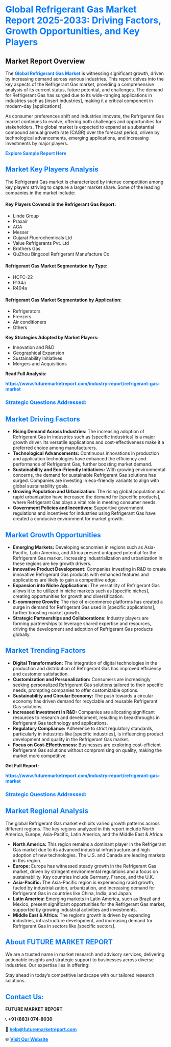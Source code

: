 <h1 style="color: #007BFF;">Global Refrigerant Gas Market Report 2025-2033: Driving Factors, Growth Opportunities, and Key Players</h1>

<section id="overview">
<h2>Market Report Overview</h2>
<p>The <a href="https://www.futuremarketreport.com/industry-report/refrigerant-gas-market" style="color: #007BFF; text-decoration: none;"><strong>Global Refrigerant Gas Market</strong></a> is witnessing significant growth, driven by increasing demand across various industries. This report delves into the key aspects of the Refrigerant Gas market, providing a comprehensive analysis of its current status, future potential, and challenges. The demand for Refrigerant Gas has surged due to its wide-ranging applications in industries such as [insert industries], making it a critical component in modern-day [applications].</p>
<p>As consumer preferences shift and industries innovate, the Refrigerant Gas market continues to evolve, offering both challenges and opportunities for stakeholders. The global market is expected to expand at a substantial compound annual growth rate (CAGR) over the forecast period, driven by technological advancements, emerging applications, and increasing investments by major players.</p>
</section>

<section id="overview">
<p><a href="https://www.futuremarketreport.com/request-sample/reportId=91537" style="color: #007BFF; text-decoration: none;"><strong>Explore Sample Report Here</strong></a></p>
</section>

<section id="key-players">
<h2 style="color: #007BFF;">Market Key Players Analysis</h2>
<p>The Refrigerant Gas market is characterized by intense competition among key players striving to capture a larger market share. Some of the leading companies in the market include:</p>
<h4>Key Players Covered in the Refrigerant Gas Report:</h4>
<ul><li>Linde Group</li><li>Praxair</li><li>AGA</li><li>Messer</li><li>Gujarat Fluorochemicals Ltd</li><li>Value Refrigerants Pvt. Ltd</li><li>Brothers Gas</li><li>QuZhou Bingcool Refrigerant Manufacture Co</li></ul>
<h4>Refrigerant Gas Market Segmentation by Type:</h4>
<ul><li>HCFC-22</li><li>R134a</li><li>R404a</li></ul>

<h4>Refrigerant Gas Market Segmentation by Application:</h4>
<ul><li>Refrigerators</li><li>Freezers</li><li>Air conditioners</li><li>Others</li></ul>
<p><strong>Key Strategies Adopted by Market Players:</strong></p>
<ul>
<li>Innovation and R&D</li>
<li>Geographical Expansion</li>
<li>Sustainability Initiatives</li>
<li>Mergers and Acquisitions</li>
</ul>
</section>

<section>
<p><strong>Read Full Analysis: </strong></p><a href="https://www.futuremarketreport.com/industry-report/refrigerant-gas-market" style="color: #007BFF; text-decoration: none;"><strong>https://www.futuremarketreport.com/industry-report/refrigerant-gas-market</strong></a>
<h3 style="color: #007BFF;">Strategic Questions Addressed:</h3>
</section>

<section id="driving-factors">
<h2 style="color: #007BFF;">Market Driving Factors</h2>
<ul>
<li><strong>Rising Demand Across Industries:</strong> The increasing adoption of Refrigerant Gas in industries such as [specific industries] is a major growth driver. Its versatile applications and cost-effectiveness make it a preferred choice among manufacturers.</li>
<li><strong>Technological Advancements:</strong> Continuous innovations in production and application technologies have enhanced the efficiency and performance of Refrigerant Gas, further boosting market demand.</li>
<li><strong>Sustainability and Eco-Friendly Initiatives:</strong> With growing environmental concerns, the demand for sustainable Refrigerant Gas solutions has surged. Companies are investing in eco-friendly variants to align with global sustainability goals.</li>
<li><strong>Growing Population and Urbanization:</strong> The rising global population and rapid urbanization have increased the demand for [specific products], where Refrigerant Gas plays a vital role in meeting consumer needs.</li>
<li><strong>Government Policies and Incentives:</strong> Supportive government regulations and incentives for industries using Refrigerant Gas have created a conducive environment for market growth.</li>
</ul>
</section>

<section id="growth-opportunities">
<h2 style="color: #007BFF;">Market Growth Opportunities</h2>
<ul>
<li><strong>Emerging Markets:</strong> Developing economies in regions such as Asia-Pacific, Latin America, and Africa present untapped potential for the Refrigerant Gas market. Increasing industrialization and urbanization in these regions are key growth drivers.</li>
<li><strong>Innovative Product Development:</strong> Companies investing in R&D to create innovative Refrigerant Gas products with enhanced features and applications are likely to gain a competitive edge.</li>
<li><strong>Expansion into Niche Applications:</strong> The versatility of Refrigerant Gas allows it to be utilized in niche markets such as [specific niches], creating opportunities for growth and diversification.</li>
<li><strong>E-commerce Growth:</strong> The rise of e-commerce platforms has created a surge in demand for Refrigerant Gas used in [specific applications], further boosting market growth.</li>
<li><strong>Strategic Partnerships and Collaborations:</strong> Industry players are forming partnerships to leverage shared expertise and resources, driving the development and adoption of Refrigerant Gas products globally.</li>
</ul>
</section>

<section id="trending-factors">
<h2 style="color: #007BFF;">Market Trending Factors</h2>
<ul>
<li><strong>Digital Transformation:</strong> The integration of digital technologies in the production and distribution of Refrigerant Gas has improved efficiency and customer satisfaction.</li>
<li><strong>Customization and Personalization:</strong> Consumers are increasingly seeking personalized Refrigerant Gas solutions tailored to their specific needs, prompting companies to offer customizable options.</li>
<li><strong>Sustainability and Circular Economy:</strong> The push towards a circular economy has driven demand for recyclable and reusable Refrigerant Gas solutions.</li>
<li><strong>Increased Investment in R&D:</strong> Companies are allocating significant resources to research and development, resulting in breakthroughs in Refrigerant Gas technology and applications.</li>
<li><strong>Regulatory Compliance:</strong> Adherence to strict regulatory standards, particularly in industries like [specific industries], is influencing product development and quality in the Refrigerant Gas market.</li>
<li><strong>Focus on Cost-Effectiveness:</strong> Businesses are exploring cost-efficient Refrigerant Gas solutions without compromising on quality, making the market more competitive.</li>
</ul>
</section>

<section>
<p><strong>Get Full Report: </strong></p><a href="https://www.futuremarketreport.com/industry-report/refrigerant-gas-market" style="color: #007BFF; text-decoration: none;"><strong>https://www.futuremarketreport.com/industry-report/refrigerant-gas-market</strong></a>
<h3 style="color: #007BFF;">Strategic Questions Addressed:</h3>
</section>


<section id="regional-analysis">
<h2 style="color: #007BFF;">Market Regional Analysis</h2>
<p>The global Refrigerant Gas market exhibits varied growth patterns across different regions. The key regions analyzed in this report include North America, Europe, Asia-Pacific, Latin America, and the Middle East & Africa:</p>
<ul>
<li><strong>North America:</strong> This region remains a dominant player in the Refrigerant Gas market due to its advanced industrial infrastructure and high adoption of new technologies. The U.S. and Canada are leading markets in this region.</li>
<li><strong>Europe:</strong> Europe has witnessed steady growth in the Refrigerant Gas market, driven by stringent environmental regulations and a focus on sustainability. Key countries include Germany, France, and the U.K.</li>
<li><strong>Asia-Pacific:</strong> The Asia-Pacific region is experiencing rapid growth, fueled by industrialization, urbanization, and increasing demand for Refrigerant Gas in countries like China, India, and Japan.</li>
<li><strong>Latin America:</strong> Emerging markets in Latin America, such as Brazil and Mexico, present significant opportunities for the Refrigerant Gas market, supported by growing industrial activities and investments.</li>
<li><strong>Middle East & Africa:</strong> The region’s growth is driven by expanding industries, infrastructure development, and increasing demand for Refrigerant Gas in sectors like [specific sectors].</li>
</ul>
</section>

<footer>
<h2 style="color: #007BFF;">About FUTURE MARKET REPORT</h2>
<p>We are a trusted name in market research and advisory services, delivering actionable insights and strategic support to businesses across diverse industries. Our expertise lies in offering:</p>

<p>Stay ahead in today’s competitive landscape with our tailored research solutions.</p>

<h2 style="color: #007BFF;">Contact Us:</h2>
<p><strong>FUTURE MARKET REPORT</strong></p>
<p>📞 <strong>+91 (883) 074-8030</strong></p>
<p>📧 <strong><a href="mailto:help@futuremarketreport.com" style="color: #007BFF;">help@futuremarketreport.com</a></strong></p>
<p>🌐 <strong><a href="https://www.futuremarketreport.com/" style="color: #007BFF;">Visit Our Website</a></strong></p>
</footer>